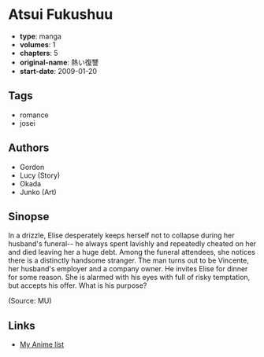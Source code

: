 # Atsui Fukushuu

-   **type**: manga
-   **volumes**: 1
-   **chapters**: 5
-   **original-name**: 熱い復讐
-   **start-date**: 2009-01-20

## Tags

-   romance
-   josei

## Authors

-   Gordon
-   Lucy (Story)
-   Okada
-   Junko (Art)

## Sinopse

In a drizzle, Elise desperately keeps herself not to collapse during her husband's funeral-- he always spent lavishly and repeatedly cheated on her and died leaving her a huge debt. Among the funeral attendees, she notices there is a distinctly handsome stranger. The man turns out to be Vincente, her husband's employer and a company owner. He invites Elise for dinner for some reason. She is alarmed with his eyes with full of risky temptation, but accepts his offer. What is his purpose?

(Source: MU)

## Links

-   [My Anime list](https://myanimelist.net/manga/33953/Atsui_Fukushuu)
